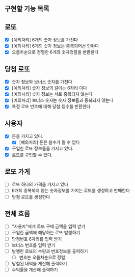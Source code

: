 ## 구현할 기능 목록

## 로또

- [x] [예외처리] 6개의 숫자 정보를 가진다
- [x] [예외처리] 6개의 숫자 정보는 중복되어선 안된다
- [x] 오름차순으로 정렬한 6개의 숫자정렬을 반환한다

## 당첨 로또

- [x] 숫자 정보와 보너스 숫자를 가진다
- [x] [예외처리] 숫자 정보의 길이는 6자리 이다
- [x] [예외처리] 숫자 정보는 서로 중복되지 않는다
- [x] [예외처리] 보너스 숫자는 숫자 정보들과 중복되지 않는다
- [x] 특정 로또 번호에 대해 당첨 등수를 반환한다

## 사용자

- [x] 돈을 가지고 있다.
  - [x] [예외처리] 돈은 음수가 될 수 없다
- [x] 구입한 로또 정보들을 가지고 있다.
- [x] 로또를 구입할 수 있다.

## 로또 가게

- [ ] 로또 하나의 가격을 가지고 있다
- [ ] 6개의 중복되지 않는 숫자정보를 가지는 로또를 생성하고 판매한다
- [ ] 당첨 로또를 생성한다

## 전체 흐름

- [ ] "사용자"에게 로또 구매 금액을 입력 받기
- [ ] 구입한 금액에 해당하는 로또 발행하기
- [ ] 당첨번호 6자리를 입력 받기
- [ ] 보너스 번호를 입력 받기
- [ ] 발행한 로또의 수량과 번호정보를 출력하기
  - [ ] 번호는 오름차순으로 정렬
- [ ] 당첨된 내역을 계산해 출력하기
- [ ] 수익률을 계산해 출력하기
